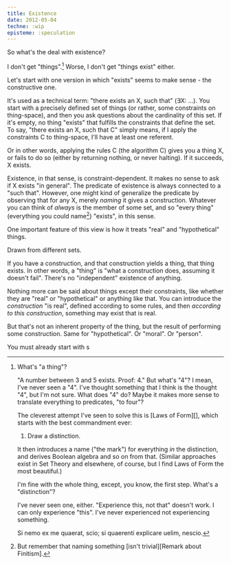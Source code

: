 ```yaml
---
title: Existence
date: 2012-05-04
techne: :wip
episteme: :speculation
---
```


So what's the deal with existence?

I don't get "things".[^things] Worse, I don't get "things exist" either.

Let's start with one version in which "exists" seems to make sense - the constructive one.

It's used as a technical term: "there exists an X, such that" (∃X: ...). You start with a precisely defined set of things (or rather, some constraints on thing-space), and then you ask questions about the cardinality of this set. If it's empty, no thing "exists" that fulfills the constraints that define the set. To say, "there exists an X, such that C" simply means, if I apply the constraints C to thing-space, I'll have at least one referent.

Or in other words, applying the rules C (the algorithm C) gives you a thing X, or fails to do so (either by returning nothing, or never halting). If it succeeds, X exists.

Existence, in that sense, is constraint-dependent. It makes no sense to ask if X exists "in general". The predicate of existence is always connected to a "such that". However, one might kind of generalize the predicate by observing that for any X, merely *naming* it gives a construction. Whatever you can think of *always* is the member of some set, and so "every thing" (everything you could name[^name]) "exists", in this sense.

[^name]: But remember that naming something [isn't trivial][Remark about Finitism].

One important feature of this view is how it treats "real" and "hypothetical" things.

Drawn from different sets.

If you have a construction, and that construction yields a thing, that thing exists. In other words, a "thing" is "what a construction does, assuming it doesn't fail". There's no "independent" existence of anything.

Nothing more can be said about things except their constraints, like whether they are "real" or "hypothetical" or anything like that. You can introduce the *construction* "is real", defined according to some rules, and then *according to this construction*, something may exist that is real.

But that's not an inherent property of the thing, but the result of performing some construction. Same for "hypothetical". Or "moral". Or "person".

You must already start with s


[^things]:
    What's "a thing"?

    "A number between 3 and 5 exists. Proof: 4." But what's "4"? I mean, I've never seen a "4". I've thought something that I think is the thought "4", but I'm not sure. What does "4" do? Maybe it makes more sense to translate everything to predicates, "to four"?

    The cleverest attempt I've seen to solve this is [Laws of Form][], which starts with the best commandment ever:

    1. Draw a distinction.

    It then introduces a name ("the mark") for everything *in* the distinction, and derives Boolean algebra and so on from that. (Similar approaches exist in Set Theory and elsewhere, of course, but I find Laws of Form the most beautiful.)
    
    I'm fine with the whole thing, except, you know, the first step. What's a "distinction"?
    
    I've never seen one, either. "Experience this, not that" doesn't work. I can only experience "this". I've never experienced not experiencing something.

    Si nemo ex me quaerat, scio; si quaerenti explicare uelim, nescio.
